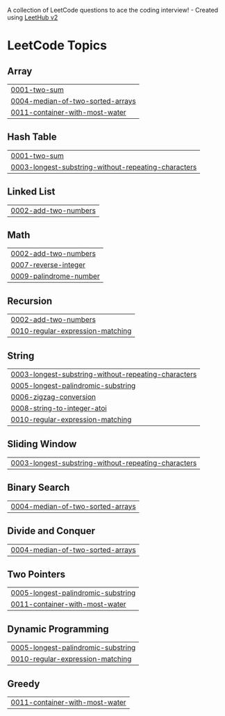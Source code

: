 A collection of LeetCode questions to ace the coding interview! - Created using [LeetHub v2](https://github.com/arunbhardwaj/LeetHub-2.0)
<!---LeetCode Topics Start-->
# LeetCode Topics
## Array
|  |
| ------- |
| [0001-two-sum](https://github.com/Shovik-2004/Leetcode-Answers/tree/master/0001-two-sum) |
| [0004-median-of-two-sorted-arrays](https://github.com/Shovik-2004/Leetcode-Answers/tree/master/0004-median-of-two-sorted-arrays) |
| [0011-container-with-most-water](https://github.com/Shovik-2004/Leetcode-Answers/tree/master/0011-container-with-most-water) |
## Hash Table
|  |
| ------- |
| [0001-two-sum](https://github.com/Shovik-2004/Leetcode-Answers/tree/master/0001-two-sum) |
| [0003-longest-substring-without-repeating-characters](https://github.com/Shovik-2004/Leetcode-Answers/tree/master/0003-longest-substring-without-repeating-characters) |
## Linked List
|  |
| ------- |
| [0002-add-two-numbers](https://github.com/Shovik-2004/Leetcode-Answers/tree/master/0002-add-two-numbers) |
## Math
|  |
| ------- |
| [0002-add-two-numbers](https://github.com/Shovik-2004/Leetcode-Answers/tree/master/0002-add-two-numbers) |
| [0007-reverse-integer](https://github.com/Shovik-2004/Leetcode-Answers/tree/master/0007-reverse-integer) |
| [0009-palindrome-number](https://github.com/Shovik-2004/Leetcode-Answers/tree/master/0009-palindrome-number) |
## Recursion
|  |
| ------- |
| [0002-add-two-numbers](https://github.com/Shovik-2004/Leetcode-Answers/tree/master/0002-add-two-numbers) |
| [0010-regular-expression-matching](https://github.com/Shovik-2004/Leetcode-Answers/tree/master/0010-regular-expression-matching) |
## String
|  |
| ------- |
| [0003-longest-substring-without-repeating-characters](https://github.com/Shovik-2004/Leetcode-Answers/tree/master/0003-longest-substring-without-repeating-characters) |
| [0005-longest-palindromic-substring](https://github.com/Shovik-2004/Leetcode-Answers/tree/master/0005-longest-palindromic-substring) |
| [0006-zigzag-conversion](https://github.com/Shovik-2004/Leetcode-Answers/tree/master/0006-zigzag-conversion) |
| [0008-string-to-integer-atoi](https://github.com/Shovik-2004/Leetcode-Answers/tree/master/0008-string-to-integer-atoi) |
| [0010-regular-expression-matching](https://github.com/Shovik-2004/Leetcode-Answers/tree/master/0010-regular-expression-matching) |
## Sliding Window
|  |
| ------- |
| [0003-longest-substring-without-repeating-characters](https://github.com/Shovik-2004/Leetcode-Answers/tree/master/0003-longest-substring-without-repeating-characters) |
## Binary Search
|  |
| ------- |
| [0004-median-of-two-sorted-arrays](https://github.com/Shovik-2004/Leetcode-Answers/tree/master/0004-median-of-two-sorted-arrays) |
## Divide and Conquer
|  |
| ------- |
| [0004-median-of-two-sorted-arrays](https://github.com/Shovik-2004/Leetcode-Answers/tree/master/0004-median-of-two-sorted-arrays) |
## Two Pointers
|  |
| ------- |
| [0005-longest-palindromic-substring](https://github.com/Shovik-2004/Leetcode-Answers/tree/master/0005-longest-palindromic-substring) |
| [0011-container-with-most-water](https://github.com/Shovik-2004/Leetcode-Answers/tree/master/0011-container-with-most-water) |
## Dynamic Programming
|  |
| ------- |
| [0005-longest-palindromic-substring](https://github.com/Shovik-2004/Leetcode-Answers/tree/master/0005-longest-palindromic-substring) |
| [0010-regular-expression-matching](https://github.com/Shovik-2004/Leetcode-Answers/tree/master/0010-regular-expression-matching) |
## Greedy
|  |
| ------- |
| [0011-container-with-most-water](https://github.com/Shovik-2004/Leetcode-Answers/tree/master/0011-container-with-most-water) |
<!---LeetCode Topics End-->